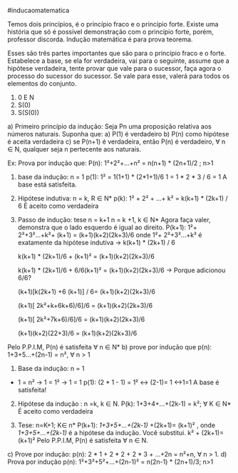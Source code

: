 #inducaomatematica

Temos dois princípios, é o princípio fraco e o princípio forte. Existe uma história que só é possível demonstração com o princípio forte, porém, professor discorda.
Indução matemática é para prova teorema. 

Esses são três partes importantes que são para o princípio fraco e o forte. 
Estabelece a base, se ela for verdadeira, vai para o seguinte, assume que a hipótese verdadeira, tente provar que vale para o sucessor, faça agora o processo do sucessor do sucessor. Se vale para esse, valerá para todos os elementos do conjunto. 
1) 0 E N
2) S(0)
3) S(S(0))

a) Primeiro princípio da indução: Seja Pn uma proposição relativa aos números naturais. Suponha que:
a) P(1) é verdadeiro
b) P(n) como hipótese é aceita verdadeira
c) se P(n+1) é verdadeira, então P(n) é verdadeiro, $\forall$ n $\in$ N, qualquer seja n pertecente aos naturais.

Ex: Prova por indução que: 
P(n): 1²+2²+...+n² = n(n+1) * (2n+1)/2 ; n>1
1) base da indução: n = 1
	p(1): 1² = 1(1+1) * (2*1+1)/6
	1 = 1 * 2 * 3 / 6 = 1
	A base está satisfeita.
2) Hipótese indutiva: n = k, R $\in$ N*
	p(k): 1² + 2² + ...+ k² = k(k+1) * (2k+1) / 6
	É aceito como verdadeira
	
3) Passo de indução: tese n = k+1
	n = k +1, k $\in$ N*
	Agora faça valer, demonstra que o lado esquerdo é igual ao direito. 
	P(k+1): 1²+ 2²+3²...+k²+ (k+1) = (k+1)(k+2)(2k+3)/6
	onde 1²+ 2²+3²...+k² é exatamente da hipótese indutiva -> k(k+1) * (2k+1) / 6

	k(k+1) * (2k+1)/6 + (k+1)² =  (k+1)(k+2)(2k+3)/6
	
	k(k+1) * (2k+1)/6 + 6/6(k+1)² =  (k+1)(k+2)(2k+3)/6 -> Porque adicionou 6/6?

	(k+1)[k(2k+1) +6 (k+1)] / 6=  (k+1)(k+2)(2k+3)/6
	
	(k+1)[ 2k²+k+6k+6)/6]/6 =  (k+1)(k+2)(2k+3)/6

	(k+1)[ 2k²+7k+6)/6]/6 =  (k+1)(k+2)(2k+3)/6

	(k+1)(k+2)(22+3)/6 =  (k+1)(k+2)(2k+3)/6

Pelo P.P.I.M, P(n) é satisfeita $\forall$ n $\in$ N* 
b) prove por indução que p(n): 1+3+5...+(2n-1) = n², $\forall$ n > 1

1) Base da indução: n = 1
* 1 = n² -> 1 = 1² -> 1 = 1
p(1): (2 * 1 - 1) = 1² <-> (2-1)= 1 <->1=1
A base é satisfeita! 

2) Hipótese da indução : n =k, k $\in$ N. 
	P(k): 1+3+4+...+(2k-1) = k²; $\forall$ K $\in$ N*
	É aceito como verdadeira
	
3) Tese: n=K+1; K$\in$ n*
P(k+1): *1+3+5+...+(2k-1)* +(2k+1)= (k+1)²	, onde  *1+3+5+...+(2k-1)* é a hipótese da indução. Você substitui. 
k² + (2k+1)= (k+1)²
Pelo P.P.I.M, P(n) é satisfeita $\forall$ n $\in$ N.

c) Prove por indução:
p(n): 2 * 1 + 2 * 2 + 2 * 3 + ...+2n = n²+n, $\forall$ n > 1.
d) Prova por indução
p(n): 1²+3²+5²+...+(2n-1)² = n(2n-1) * (2n+1)/3; n>1
